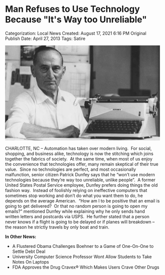 # Man Refuses to Use Technology Because "It's Way too Unreliable"

Categorization: Local News
Created: August 17, 2021 6:16 PM
Original Publish Date: April 27, 2013
Tags: Satire

![Untitled](athenaeum/notion-import/writing/Writing%208e79ce15b0f5476c8359f01b8daaa835/Blogs%20b243d8016e094db7a64e51a987b86d99/thesaltywag%20com%20d6460f07d5984298ac6dceb5b582b059/Man%20Refuses%20to%20Use%20Technology%20Because%20It's%20Way%20too%20d8f6742fe1a64943a0c2c6bc60abc633/Untitled.png)

CHARLOTTE, NC – Automation has taken over modern living.  For social, shopping, and business alike, technology is now the stitching which joins together the fabrics of society.  At the same time, when most of us enjoy the convenience that technologies offer, many remain skeptical of their true value.  Since no technologies are perfect, and most occasionally malfunction, senior citizen Patrick Dunfey says that he “won’t use modern technologies because they’re way too unreliable, unlike people”.  A former United States Postal Service employee, Dunfey prefers doing things the old fashion way.  Instead of foolishly relying on ineffective computers that sometimes stop working and don’t do what you want them to do, he depends on the average American.  “How am I to be positive that an email is going to get delivered?  Or that no random person is going to open my emails?” mentioned Dunfey while explaining why he only sends hand written letters and postcards via USPS.  He further stated that a person never knows if a flight is going to be delayed or if planes will breakdown – the reason he strictly travels by only boat and train.

**In Other News:**

- A Flustered Obama Challenges Boehner to a Game of One-On-One to Settle Debt Deal
- University Computer Science Professor Wont Allow Students to Take Notes On Laptops
- FDA Approves the Drug Cravex® Which Makes Users Crave Other Drugs